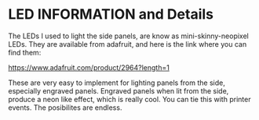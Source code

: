 # LED INFORMATION and Details

The LEDs I used to light the side panels, are know as mini-skinny-neopixel LEDs.  They are available from adafruit, and here is the link where you can find them:

https://www.adafruit.com/product/2964?length=1

These are very easy to implement for lighting panels from the side, especially engraved panels.  Engraved panels when lit from the side, produce a neon like
effect, which is really cool.  You can tie this with printer events.  The posibilites are endless.
